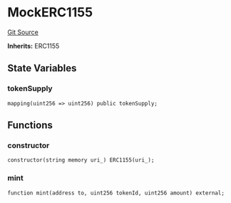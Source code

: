 # MockERC1155
[Git Source](https://github.com//PermissionlessGames/degen-casino/blob/07e085d78604956185646dcea17b77558172ed4c/src/dev/mock/MockERC1155.sol)

**Inherits:**
ERC1155


## State Variables
### tokenSupply

```solidity
mapping(uint256 => uint256) public tokenSupply;
```


## Functions
### constructor


```solidity
constructor(string memory uri_) ERC1155(uri_);
```

### mint


```solidity
function mint(address to, uint256 tokenId, uint256 amount) external;
```

